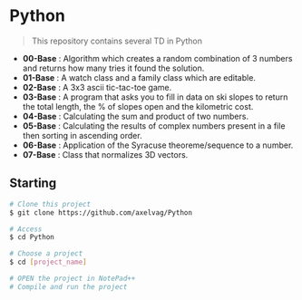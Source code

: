 # Python

> This repository contains several TD in Python

* **00-Base** : Algorithm which creates a random combination of 3 numbers and returns how many tries it found the solution.
* **01-Base** : A watch class and a family class which are editable.
* **02-Base** : A 3x3 ascii tic-tac-toe game.
* **03-Base** : A program that asks you to fill in data on ski slopes to return the total length, the % of slopes open and the kilometric cost.
* **04-Base** : Calculating the sum and product of two numbers.
* **05-Base** : Calculating the results of complex numbers present in a file then sorting in ascending order.
* **06-Base** : Application of the Syracuse theoreme/sequence to a number.
* **07-Base** : Class that normalizes 3D vectors.

## Starting ##

```bash
# Clone this project
$ git clone https://github.com/axelvag/Python

# Access
$ cd Python

# Choose a project
$ cd [project_name]

# OPEN the project in NotePad++
# Compile and run the project

```
